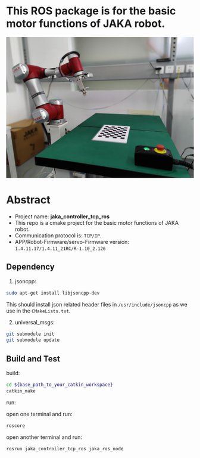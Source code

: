 # This ROS package is for the basic motor functions of JAKA robot. 
![alt text](images/JAKA_Zu_7.jpg "JAKA Zu 7 Robot")

# Abstract
- Project name: **jaka_controller_tcp_ros**
- This repo is a cmake project for the basic motor functions of JAKA robot.
- Communication protocol is: `TCP/IP`.
- APP/Robot-Firmware/servo-Firmware version: `1.4.11.17/1.4.11_21RC/R-1.10_2.126`

## Dependency

1. jsoncpp:

``` bash
sudo apt-get install libjsoncpp-dev
```

This should install json related header files in `/usr/include/jsoncpp` as we use in the `CMakeLists.txt`.

2. universal_msgs:

```bash
git submodule init
git submodule update
```

## Build and Test

build:

```bash
cd ${base_path_to_your_catkin_workspace}
catkin_make
```

run:

open one terminal and run:

```bash
roscore
```

open another terminal and run:

```bash
rosrun jaka_controller_tcp_ros jaka_ros_node
```
